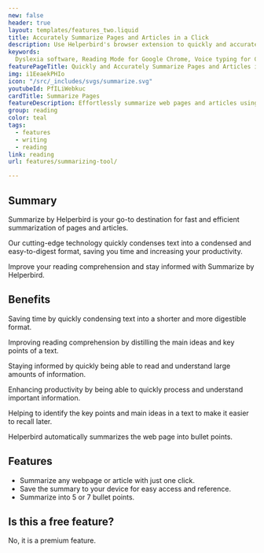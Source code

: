 ```yaml
---
new: false
header: true
layout: templates/features_two.liquid
title: Accurately Summarize Pages and Articles in a Click
description: Use Helperbird's browser extension to quickly and accurately summarize web pages and articles into bullet points. Simplify your research, personal use, or business tasks with Helperbird's efficient summarization tool.
keywords:
  Dyslexia software, Reading Mode for Google Chrome, Voice typing for Chrome, Text to speech for Chrome, text reader, Immersive Reader, dyslexia fonts, accessibility software, dyslexia software, Helperbird for Edge, Helperbird for Firefox, Helperbird for Chrome, Opendyslexic for Chrome, OpenDyslexic
featurePageTitle: Quickly and Accurately Summarize Pages and Articles in a Click
img: i1EeaekPHIo
icon: "/src/_includes/svgs/summarize.svg"
youtubeId: PfILiWebkuc
cardTitle: Summarize Pages
featureDescription: Effortlessly summarize web pages and articles using Helperbird's browser extension. With our Auto-Summary feature, you'll get key information distilled into easy-to-read bullet points, simplifying your research and reading tasks.
group: reading
color: teal
tags:
  - features
  - writing
  - reading
link: reading
url: features/summarizing-tool/

---
```


## Summary
Summarize by Helperbird  is your go-to destination for fast and efficient summarization of pages and articles. 

Our cutting-edge technology quickly condenses text into a condensed and easy-to-digest format, saving you time and increasing your productivity. 

Improve your reading comprehension and stay informed with Summarize by Helperbird.

## Benefits


Saving time by quickly condensing text into a shorter and more digestible format.

Improving reading comprehension by distilling the main ideas and key points of a text.

Staying informed by quickly being able to read and understand large amounts of information.

Enhancing productivity by being able to quickly process and understand important information.

Helping to identify the key points and main ideas in a text to make it easier to recall later.

Helperbird automatically summarizes the web page into bullet points.


## Features
- Summarize any webpage or article with just one click.
- Save the summary to your device for easy access and reference.
- Summarize into 5 or 7 bullet points.


## Is this a free feature?
No, it is a premium feature.























